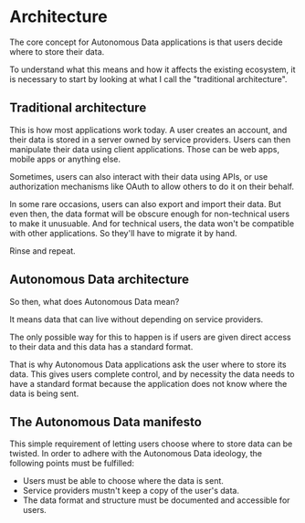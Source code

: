 # Architecture

The core concept for Autonomous Data applications is that users decide where to store their data.

To understand what this means and how it affects the existing ecosystem, it is necessary to start by looking at what I call the "traditional architecture".

## Traditional architecture

This is how most applications work today. A user creates an account, and their data is stored in a server owned by service providers. Users can then manipulate their data using client applications. Those can be web apps, mobile apps or anything else.

Sometimes, users can also interact with their data using APIs, or use authorization mechanisms like OAuth to allow others to do it on their behalf.

In some rare occasions, users can also export and import their data. But even then, the data format will be obscure enough for non-technical users to make it unusuable. And for technical users, the data won't be compatible with other applications. So they'll have to migrate it by hand.

Rinse and repeat.

## Autonomous Data architecture

So then, what does Autonomous Data mean?

It means data that can live without depending on service providers.

The only possible way for this to happen is if users are given direct access to their data and this data has a standard format.

That is why Autonomous Data applications ask the user where to store its data. This gives users complete control, and by necessity the data needs to have a standard format because the application does not know where the data is being sent.

## The Autonomous Data manifesto

This simple requirement of letting users choose where to store data can be twisted. In order to adhere with the Autonomous Data ideology, the following points must be fulfilled:

- Users must be able to choose where the data is sent.
- Service providers mustn't keep a copy of the user's data.
- The data format and structure must be documented and accessible for users.
